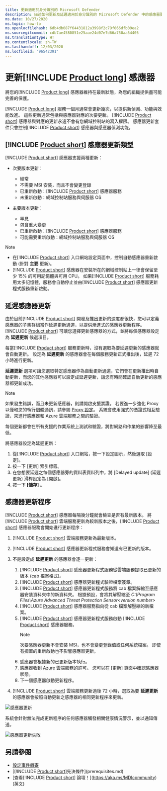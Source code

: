 ```yaml
---
title: 更新適用於身分識別的 Microsoft Defender
description: 描述如何更新及延遲適用於身分識別的 Microsoft Defender 中的感應器更新。
ms.date: 10/27/2020
ms.topic: how-to
ms.openlocfilehash: 6db4db087f64431812a3998f2c79f066dfb09ea2
ms.sourcegitcommit: cdb7ae4580851e25aae24d07e7d66a750aa54405
ms.translationtype: HT
ms.contentlocale: zh-TW
ms.lasthandoff: 12/03/2020
ms.locfileid: "96542391"
---
```

# <a name="update-product-long-sensors"></a>更新[!INCLUDE [Product long](includes/product-long.md)] 感應器

將您的[!INCLUDE [Product long](includes/product-long.md)] 感應器維持在最新狀態，為您的組織提供盡可能完善的保護。

[!INCLUDE [Product long](includes/product-long.md)] 服務一個月通常會更新幾次，以提供新偵測、功能與效能改進。 這些更新通常包括與感應器對應的次要更新。 [!INCLUDE [Product short](includes/product-short.md)] 感應器與對應的更新永遠不會有您網域控制站的寫入權限。 感應器更新套件只會控制[!INCLUDE [Product short](includes/product-short.md)] 感應器與感應器偵測功能。

## <a name="product-short-sensor-update-types"></a>[!INCLUDE [Product short](includes/product-short.md)] 感應器更新類型

[!INCLUDE [Product short](includes/product-short.md)] 感應器支援兩種更新：

- 次要版本更新：
  - 經常
  - 不需要 MSI 安裝，而且不會變更登錄
  - 已重新啟動：[!INCLUDE [Product short](includes/product-short.md)] 感應器服務
  - 未重新啟動：網域控制站服務與伺服器 OS

- 主要版本更新：
  - 罕見
  - 包含重大變更
  - 已重新啟動：[!INCLUDE [Product short](includes/product-short.md)] 感應器服務
  - 可能需要重新啟動：網域控制站服務與伺服器 OS

> [!NOTE]
>
> - 在[!INCLUDE [Product short](includes/product-short.md)] 入口網站設定頁面中，控制自動感應器重新啟動 (針對 **主要** 更新)。
> - [!INCLUDE [Product short](includes/product-short.md)] 感應器在安裝所在的網域控制站上一律會保留至少 15% 的可用記憶體與可用 CPU。 如果[!INCLUDE [Product short](includes/product-short.md)] 服務耗用太多記憶體，服務會自動停止並由[!INCLUDE [Product short](includes/product-short.md)] 感應器更新程式服務重新啟動。

## <a name="delayed-sensor-update"></a>延遲感應器更新

由於目前[!INCLUDE [Product short](includes/product-short.md)] 開發及推出更新的速度都很快，您可以定義感應器的子集群組當作延遲更新通道，以提供漸進式的感應器更新程序。 [!INCLUDE [Product short](includes/product-short.md)] 可讓您選擇更新感應器的方式，並將每個感應器設定為 **延遲更新** 候選項目。

每當[!INCLUDE [Product short](includes/product-short.md)] 服務更新時，沒有選取為要延遲更新的感應器就會自動更新。 設定為 **延遲更新** 的感應器會在每個服務更新正式推出後，延遲 72 小時進行更新。

**延遲更新** 選項可讓您選取特定感應器作為自動更新通道，它們會在更新推出時自動更新，而您的其他感應器可以設定成延遲更新，讓您有時間確認自動更新的感應器都更新成功。

> [!NOTE]
> 如果發生錯誤，而且未更新感應器，則請開啟支援票證。 若要進一步強化 Proxy 以僅和您的執行個體通訊，請參閱 [Proxy 設定](configure-proxy.md)。
系統會使用強式的憑證式相互驗證，來進行感應器和 Azure 雲端服務之間的驗證。

每個更新都會在所有支援的作業系統上測試和驗證，將對網路和作業的影響降至最低。

將感應器設定為延遲更新：

1. 從[!INCLUDE [Product short](includes/product-short.md)] 入口網站，按一下設定圖示，然後選取 [設定]。
1. 按一下 [更新] 索引標籤。
1. 在您想要延遲之每個感應器旁的資料表資料列中，將 [Delayed update] \(延遲更新\) 滑桿設定為 [開啟]。
1. 按一下 **[儲存]** 。

## <a name="sensor-update-process"></a>感應器更新程序

[!INCLUDE [Product short](includes/product-short.md)] 感應器每隔幾分鐘就會檢查是否有最新版本。 將[!INCLUDE [Product short](includes/product-short.md)] 雲端服務更新為較新版本之後，[!INCLUDE [Product short](includes/product-short.md)] 感應器服務會開始進行更新程序：

1. [!INCLUDE [Product short](includes/product-short.md)] 雲端服務更新為最新版本。
1. [!INCLUDE [Product short](includes/product-short.md)] 感應器更新程式服務會知道有已更新的版本。
1. 不是設定成 **延遲更新** 的感應器會逐一更新：
    1. [!INCLUDE [Product short](includes/product-short.md)] 感應器更新程式服務從雲端服務提取已更新的版本 (cab 檔案格式)。
    1. [!INCLUDE [Product short](includes/product-short.md)] 感應器更新程式驗證檔案簽章。
    1. [!INCLUDE [Product short](includes/product-short.md)] 感應器更新程式服務將 cab 檔案解縮至感應器安裝資料夾中的新資料夾。 根據預設，會將其解壓縮至 *C:\Program Files\Azure Advanced Threat Protection Sensor\<version number>*
    1. [!INCLUDE [Product short](includes/product-short.md)] 感應器服務指向從 cab 檔案解壓縮的新檔案。
    1. [!INCLUDE [Product short](includes/product-short.md)] 感應器更新程式服務啟動 [!INCLUDE [Product short](includes/product-short.md)] 感應器服務。
        > [!NOTE]
        > 次要感應器更新不會安裝 MSI，也不會變更登錄值或任何系統檔案。 即使有擱置的重新啟動也不影響感應器更新。
    1. 感應器會根據新的已更新版本執行。
    1. 感應器收到 Azure 雲端服務的許可。 您可以在 [更新] 頁面中確認感應器狀態。
    1. 下一個感應器啟動更新程序。

1. [!INCLUDE [Product short](includes/product-short.md)] 雲端服務更新過後 72 小時，選取為要 **延遲更新** 的感應器會按照自動更新之感應器的相同更新程序來更新。

![感應器更新](media/sensor-update.png)

系統會針對無法完成更新程序的任何感應器觸發相關健康情況警示，並以通知傳送。

![感應器更新失敗](media/sensor-outdated.png)

## <a name="see-also"></a>另請參閱

- [設定事件轉寄](configure-event-forwarding.md)
- [[!INCLUDE [Product short](includes/product-short.md)]先決條件](prerequisites.md)
- [查看[!INCLUDE [Product short](includes/product-short.md)] 論壇！](https://aka.ms/MDIcommunity)\(英文\)
